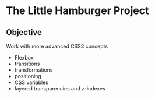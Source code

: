 # The Little Hamburger Project
## Objective
Work with more advanced CSS3 concepts
- Flexbox
- transitions
- transformations
- positioning
- CSS variables
- layered transparencies and z-indexes
